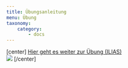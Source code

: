 ```yaml
---
title: Übungsanleitung
menu: Übung
taxonomy:
    category:
        - docs
---
```

[center]
[Hier geht es weiter zur Übung (ILIAS)<br> ![](/images/exercise.png)](https://www.opengeoedu.de/)
[/center]
